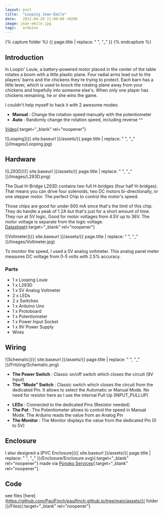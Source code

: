 ```yaml
---
layout: post
title:  "Looping Jean-Emile"
date:   2021-04-20 11:00:00 +0200
image: jean-emile.jpg
tags:   arduino 
---
```

{% capture folder %}
{{ page.title | replace: " ", "_" }}
{% endcapture %}

## Introduction ##
In Loopin' Louie, a battery-powered motor placed in the center of the table rotates a boom with a little plastic plane. Four radial arms lead out to the players' barns and the chickens they're trying to protect. Each barn has a little lever, which is used to knock the rotating plane away from your chickens and hopefully into someone else's. When only one player has chickens remaining, he or she wins the game.

I couldn't help myself to hack it with 2 awesome modes: 
* __Manual__ : Change the rotation speed manually with the potentiometer
* __Auto__ : Randomly change the rotation speed, including reverse ^^

[Video](https://www.youtube.com/watch?v=b-XIl642PzY){:target="_blank" rel="noopener"}

![Looping]({{ site.baseurl }}/assets/{{ page.title | replace: " ", "_" }}/Images/Looping.jpg)

## Hardware ##
![L293D]({{ site.baseurl }}/assets/{{ page.title | replace: " ", "_" }}/Images/L293D.png)

The Dual H-Bridge L293D contains two full H-bridges (four half H-bridges). That means you can drive four solenoids, two DC motors bi-directionally, or one stepper motor. The perfect Chip to control the motor's speed.

Those chips are good for under 600 mA since that's the limit of this chip. They do handle a peak of 1.2A but that's just for a short amount of time. They run at 5V logic, Good for motor voltages from 4.5V up to 36V. The motor voltage is separate from the logic voltage. [Datasheet](https://www.sparkfun.com/datasheets/IC/SN754410.pdf){:target="_blank" rel="noopener"}

![Voltmeter]({{ site.baseurl }}/assets/{{ page.title | replace: " ", "_" }}/Images/Voltmeter.jpg)

To monitor the speed, I used a 5V analog voltmeter. This analog panel meter measures DC voltage from 0-5 volts with 2.5% accuracy.

### Parts ###
* 1 x Looping Louie
* 1 x L293D
* 1 x 5V Analog Voltmeter
* 2 x LEDs
* 2 x Switches
* 1 x Arduino Uno
* 1 x Protoboard
* 1 x Potentiometer
* 1 x Power Input Socket
* 1 x 9V Power Supply
* Wires

## Wiring ##
![Schematic]({{ site.baseurl }}/assets/{{ page.title | replace: " ", "_" }}/Fritzing/Schematic.png)

* __The Power Switch__ : Classic on/off switch which closes the circuit (9V Input)
* __The "Mode" Switch__ : Classic switch which closes the circuit from the dedicated Pin. It allows to select the Automatic or Manual Mode. No need for resistor here as I use the internal Pull Up (INPUT_PULLUP)</p>
* __LEDs__ : Connected to the dedicated Pins (Resistor needed)
* __The Pot__ : The Potentiometer allows to control the speed in Manual Mode. The Arduino reads the value from an Analog Pin
* __The Monitor__ : The Monitor displays the value from the dedicated Pin (0 to 5V)

## Enclosure ##
I also designed a [PVC Enclosure]({{ site.baseurl }}/assets/{{ page.title | replace: " ", "_" }}/Enclosure/Enclosure.svg){:target="_blank" rel="noopener"} made via [Ponoko Services](https://www.ponoko.com){:target="_blank" rel="noopener"}.

## Code ##
see files [here](https://github.com/PaulFinch/paulfinch.github.io/tree/main/assets/{{ folder }}/Files){:target="_blank" rel="noopener"}